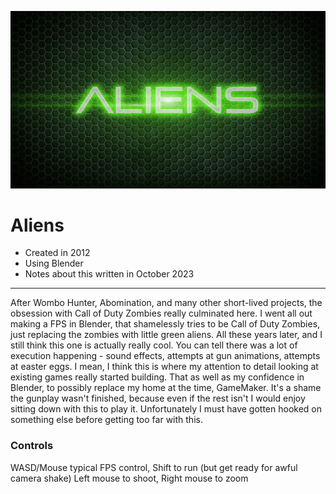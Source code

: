 <p align="center">
  <img src="ALIENS.jpg"</img>
</p>

# Aliens
- Created in 2012
- Using Blender
- Notes about this written in October 2023
---
After Wombo Hunter, Abomination, and many other short-lived projects, the obsession with Call of Duty Zombies really culminated here. I went all out making a FPS in Blender, that shamelessly tries to be Call of Duty Zombies, just replacing the zombies with little green aliens. All these years later, and I still think this one is actually really cool. You can tell there was a lot of execution happening - sound effects, attempts at gun animations, attempts at easter eggs. I mean, I think this is where my attention to detail looking at existing games really started building. That as well as my confidence in Blender, to possibly replace my home at the time, GameMaker. It's a shame the gunplay wasn't finished, because even if the rest isn't I would enjoy sitting down with this to play it. Unfortunately I must have gotten hooked on something else before getting too far with this.

### Controls
WASD/Mouse typical FPS control, Shift to run (but get ready for awful camera shake)
Left mouse to shoot, Right mouse to zoom
